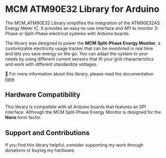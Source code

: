 # MCM ATM90E32 Library for Arduino

The MCM_ATM90E32 Library simplifies the integration of the ATM90E32AS Energy Meter IC. It provides an easy-to-use interface and API to monitor 3-Phase or Split-Phase electrical systems with Arduino boards.

The library was designed to power the **MCM Split-Phase Energy Monitor**, a customizable electricity usage tracker that can be monitored in real time and lets you save energy on the go. You can adapt the system to your needs by using different current sensors that fit your grid characteristics and work with different standardize voltages. 

📖 For more information about this library, please read the documentation [here](https://github.com/mcmchris/mcm-atm90e32-lib/tree/main/docs)

## Hardware Compatibility

This library is compatible with all Arduino boards that features an SPI interface. Although the MCM Split-Phase Energy Monitor is designed for the **Nano** form factor.

## Support and Contributions

If you find this library helpful, consider supporting my work through donations or buying my hardware.
